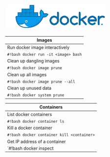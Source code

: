 # ![Docker](docker_horizontal.png)

| Images |
|----------------|
| Run docker image interactively |
| `#!bash docker run -it <image> bash` |
| Clean up dangling images |
| `#!bash docker image prune` |
| Clean up all images |
| `#!bash docker image prune --all` |
| Clean up unused data |
| `#!bash docker system prune` |

| Containers |
|-----------------|
| List docker containers |
| `#!bash docker container ls` |
| Kill a docker container |
| `#!bash docker container kill <container>` |
| Get IP address of a container |
| `#!bash docker inspect <container> | grep IP` |

